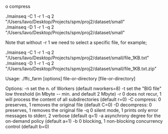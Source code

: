 o compress

./mainseq -C 1 -r 1 -q 2 "/Users/lavo/Desktop/Projects/spm/proj2/dataset/small"  
./mainseq -D 1 -r 1 -q 2 "/Users/lavo/Desktop/Projects/spm/proj2/dataset/small"  

Note that without -r 1 we need to select a specific file, for example;

./mainseq -C 1 -r 1 -q 2 "/Users/lavo/Desktop/Projects/spm/proj2/dataset/small/file_1KB.txt" 
./mainseq -D 1 -r 1 -q 2 "/Users/lavo/Desktop/Projects/spm/proj2/dataset/small/file_1KB.txt.zip" 

Usage: ./ffc_farm [options] file-or-directory [file-or-directory]

Options:
 -n set the n. of Workers (default nworkers=8)
 -t set the "BIG file" low threshold (in Mbyte -- min. and default 2 Mbyte)
 -r 0 does not recur, 1 will process the content of all subdirectories (default r=0)
 -C compress: 0 preserves, 1 removes the original file (default C=0)
 -D decompress: 0 preserves, 1 removes the original file
 -q 0 silent mode, 1 prints only error messages to stderr, 2 verbose (default q=1)
 -a asynchrony degree for the on-demand policy (default a=1)
 -b 0 blocking, 1 non-blocking concurrency control (default b=0)